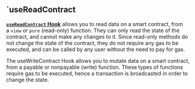 ## `useReadContract 

 [**`useReadContract` Hook**](https://wagmi.sh/react/api/hooks/useReadContract) allows you to read data on a smart contract, from a `view` or `pure` (read-only) function. They can only read the state of the contract, and cannot make any changes to it. Since read-only methods do not change the state of the contract, they do not require any gas to be executed, and can be called by any user without the need to pay for gas.


The useWriteContract Hook allows you to mutate data on a smart contract, from a payable or nonpayable (write) function. These types of functions require gas to be executed, hence a transaction is broadcasted in order to change the state.

